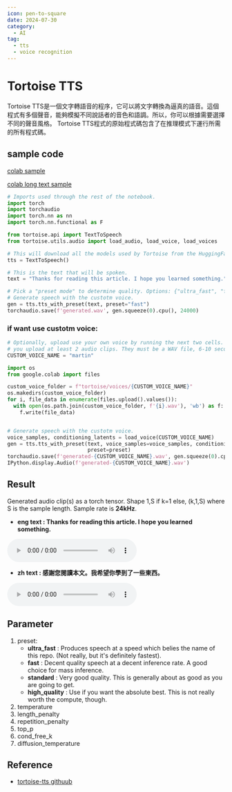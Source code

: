 ```yaml
---
icon: pen-to-square
date: 2024-07-30
category:
  - AI
tag:
  - tts
  - voice recognition
---
```

# Tortoise TTS
Tortoise TTS是一個文字轉語音的程序，它可以將文字轉換為逼真的語音。這個程式有多個聲音，能夠模擬不同說話者的音色和語調。所以，你可以根據需要選擇不同的聲音風格。 Tortoise TTS程式的原始程式碼包含了在推理模式下運行所需的所有程式碼。

## sample code

[colab sample](https://colab.research.google.com/drive/1NxiY3zHN4Nd8J3YAqFsbYaOB71IiLE04?usp=sharing#scrollTo=Yia_iBpuJ9gn)

[colab long text sample](https://colab.research.google.com/drive/1g_CssJK34kwRi7VRtFd73WvTLq9UbnZT?usp=sharing)

```python
# Imports used through the rest of the notebook.
import torch
import torchaudio
import torch.nn as nn
import torch.nn.functional as F

from tortoise.api import TextToSpeech
from tortoise.utils.audio import load_audio, load_voice, load_voices

# This will download all the models used by Tortoise from the HuggingFace hub.
tts = TextToSpeech()

# This is the text that will be spoken.
text = "Thanks for reading this article. I hope you learned something."

# Pick a "preset mode" to determine quality. Options: {"ultra_fast", "fast" (default), "standard", "high_quality"}. See docs in api.py
# Generate speech with the custotm voice.
gen = tts.tts_with_preset(text, preset="fast")
torchaudio.save(f'generated.wav', gen.squeeze(0).cpu(), 24000)

```

### if want use custotm voice:
```python
# Optionally, upload use your own voice by running the next two cells. I recommend
# you upload at least 2 audio clips. They must be a WAV file, 6-10 seconds long.
CUSTOM_VOICE_NAME = "martin"

import os
from google.colab import files

custom_voice_folder = f"tortoise/voices/{CUSTOM_VOICE_NAME}"
os.makedirs(custom_voice_folder)
for i, file_data in enumerate(files.upload().values()):
  with open(os.path.join(custom_voice_folder, f'{i}.wav'), 'wb') as f:
    f.write(file_data)


# Generate speech with the custotm voice.
voice_samples, conditioning_latents = load_voice(CUSTOM_VOICE_NAME)
gen = tts.tts_with_preset(text, voice_samples=voice_samples, conditioning_latents=conditioning_latents, 
                          preset=preset)
torchaudio.save(f'generated-{CUSTOM_VOICE_NAME}.wav', gen.squeeze(0).cpu(), 24000)
IPython.display.Audio(f'generated-{CUSTOM_VOICE_NAME}.wav')

```

## Result
Generated audio clip(s) as a torch tensor. Shape 1,S if k=1 else, (k,1,S) where S is the sample length. Sample rate is **24kHz**.

- **eng text : Thanks for reading this article. I hope you learned something.**
<audio controls>
    <source src="./result/tts-english.wav" type="audio/mpeg">
    Your browser does not support the audio tag.
</audio>

- **zh text : 感謝您閱讀本文。我希望你學到了一些東西。**
<audio controls>
    <source src="./result/tts-zh.wav" type="audio/mpeg">
    Your browser does not support the audio tag.
</audio>


## Parameter

1. preset:
    - **ultra_fast** : Produces speech at a speed which belies the name of this repo. (Not really, but it's definitely fastest).
    - **fast** : Decent quality speech at a decent inference rate. A good choice for mass inference.
    - **standard** : Very good quality. This is generally about as good as you are going to get.
    - **high_quality** : Use if you want the absolute best. This is not really worth the compute, though.
1. temperature
1. length_penalty
1. repetition_penalty
1. top_p
1. cond_free_k
1. diffusion_temperature


## Reference
- [tortoise-tts githuub](https://github.com/neonbjb/tortoise-tts)
